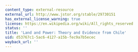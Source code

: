 ```yaml
---
content_type: external-resource
external_url: http://www.jstor.org/stable/29730151
has_external_license_warning: true
license: https://en.wikipedia.org/wiki/All_rights_reserved
status: ''
title: 'Land and Power: Theory and Evidence from Chile'
uid: d53767c1-5ac6-4127-a15b-fec9a7b5ecec
wayback_url: ''
---
```

